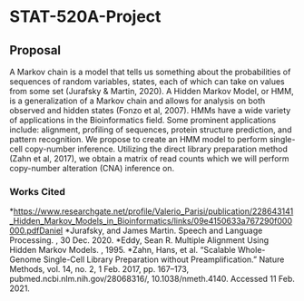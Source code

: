 # STAT-520A-Project

## Proposal

A Markov chain is a model that tells us something about the probabilities of sequences of random variables,
states, each of which can take on values from some set (Jurafsky & Martin, 2020). A Hidden Markov Model, or HMM, is a generalization of a Markov chain and allows for analysis on both observed and hidden states (Fonzo et al, 2007). HMMs have a wide variety of applications in the Bioinformatics field. Some prominent applications include: alignment, profiling of sequences, protein structure prediction, and pattern recognition. We propose to create an HMM model to perform single-cell copy-number inference. Utilizing the direct library preparation method (Zahn et al, 2017), we obtain a matrix of read counts which we will perform copy-number alteration (CNA) inference on.

### Works Cited  
*https://www.researchgate.net/profile/Valerio_Parisi/publication/228643141_Hidden_Markov_Models_in_Bioinformatics/links/09e4150633a767290f000000.pdfDaniel
*Jurafsky, and James Martin. Speech and Language Processing. , 30 Dec. 2020.
*Eddy, Sean R. Multiple Alignment Using Hidden Markov Models. , 1995.
*Zahn, Hans, et al. “Scalable Whole-Genome Single-Cell Library Preparation without           Preamplification.” Nature Methods, vol. 14, no. 2, 1 Feb. 2017, pp. 167–173,              pubmed.ncbi.nlm.nih.gov/28068316/, 10.1038/nmeth.4140. Accessed 11 Feb. 2021.
